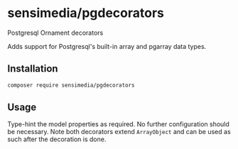 # sensimedia/pgdecorators
Postgresql Ornament decorators

Adds support for Postgresql's built-in array and pgarray data types.

## Installation
```sh
composer require sensimedia/pgdecorators
```

## Usage
Type-hint the model properties as required. No further configuration should be
necessary. Note both decorators extend `ArrayObject` and can be used as such
after the decoration is done.

